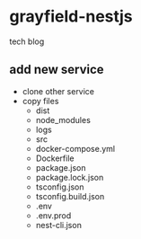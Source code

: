 # grayfield-nestjs
tech blog

## add new service
- clone other service
- copy files
  - dist
  - node_modules
  - logs
  - src
  - docker-compose.yml
  - Dockerfile
  - package.json
  - package.lock.json
  - tsconfig.json
  - tsconfig.build.json
  - .env
  - .env.prod
  - nest-cli.json
